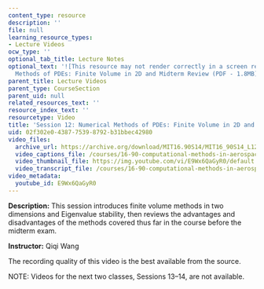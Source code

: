 ```yaml
---
content_type: resource
description: ''
file: null
learning_resource_types:
- Lecture Videos
ocw_type: ''
optional_tab_title: Lecture Notes
optional_text: '![This resource may not render correctly in a screen reader.](/images/inacessible.gif)[Numerical
  Methods of PDEs: Finite Volume in 2D and Midterm Review (PDF - 1.8MB)](resources/mit16_90s14_lecture12)'
parent_title: Lecture Videos
parent_type: CourseSection
parent_uid: null
related_resources_text: ''
resource_index_text: ''
resourcetype: Video
title: 'Session 12: Numerical Methods of PDEs: Finite Volume in 2D and Midterm Review'
uid: 02f302e0-4387-7539-8792-b31bbec42980
video_files:
  archive_url: https://archive.org/download/MIT16.90S14/MIT16_90S14_L12_300k.mp4
  video_captions_file: /courses/16-90-computational-methods-in-aerospace-engineering-spring-2014/2f2e604a450e5d6696d5cf4e70fb7a1a_E9Wx6QaGyR0.vtt
  video_thumbnail_file: https://img.youtube.com/vi/E9Wx6QaGyR0/default.jpg
  video_transcript_file: /courses/16-90-computational-methods-in-aerospace-engineering-spring-2014/b1c177c81737ac093ada1cafc4ab49fb_E9Wx6QaGyR0.pdf
video_metadata:
  youtube_id: E9Wx6QaGyR0
---
```


**Description:** This session introduces finite volume methods in two dimensions and Eigenvalue stability, then reviews the advantages and disadvantages of the methods covered thus far in the course before the midterm exam.

**Instructor:** Qiqi Wang

The recording quality of this video is the best available from the source.

NOTE: Videos for the next two classes, Sessions 13–14, are not available.